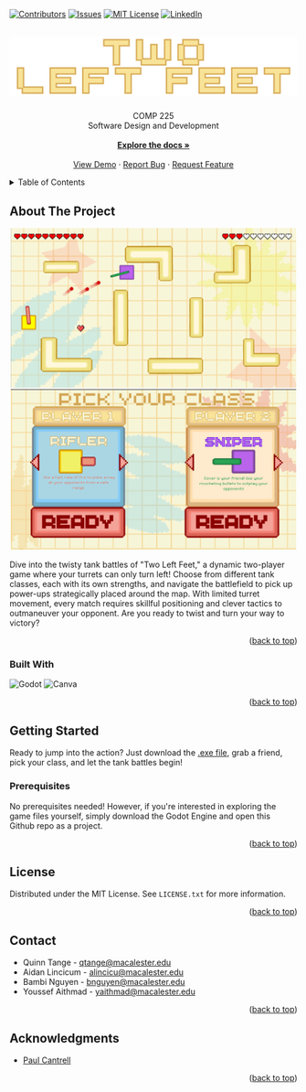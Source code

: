 <a name="readme-top"></a>

[![Contributors][contributors-shield]][contributors-url]
[![Issues][issues-shield]][issues-url]
[![MIT License][license-shield]][license-url]
[![LinkedIn][linkedin-shield]][linkedin-url]



<!-- PROJECT LOGO -->
<br />
<div align="center">
  <a href="https://github.com/aidan-lincicum/TwoLeftFeet">
    <img src="Assets/Images/gametitle.png" alt="Logo">
  </a>

<h3 align="center"></h3>

  <p align="center">
    COMP 225
    <br />
    Software Design and Development
    <br />
    <br />
    <a href="https://github.com/aidan-lincicum/TwoLeftFeet"><strong>Explore the docs »</strong></a>
    <br />
    <br />
    <a href="https://github.com/github_username/repo_name](https://github.com/aidan-lincicum/TwoLeftFeet/blob/main/TwoLeftFeet.exe">View Demo</a>
    ·
    <a href="https://github.com/aidan-lincicum/TwoLeftFeet/issues/new?labels=bug&template=bug-report---.md">Report Bug</a>
    ·
    <a href="https://github.com/aidan-lincicum/TwoLeftFeet/issues/new?labels=enhancement&template=feature-request---.md">Request Feature</a>
  </p>
</div>



<!-- TABLE OF CONTENTS -->
<details>
  <summary>Table of Contents</summary>
  <ol>
    <li>
      <a href="#about-the-project">About The Project</a>
      <ul>
        <li><a href="#built-with">Built With</a></li>
      </ul>
    </li>
    <li>
      <a href="#getting-started">Getting Started</a>
      <ul>
        <li><a href="#prerequisites">Prerequisites</a></li>
      </ul>
    </li>
    <li><a href="#license">License</a></li>
    <li><a href="#contact">Contact</a></li>
    <li><a href="#acknowledgments">Acknowledgments</a></li>
  </ol>
</details>



<!-- ABOUT THE PROJECT -->
## About The Project

<p align="center">
  <img src="Images/gameplay_img.png" width="500" />
  <img src="Images/charselec_img.png" width="500" /> 
</p>


Dive into the twisty tank battles of "Two Left Feet," a dynamic two-player game where your turrets can only turn left! Choose from different tank classes, each with its own strengths, and navigate the battlefield to pick up power-ups strategically placed around the map. With limited turret movement, every match requires skillful positioning and clever tactics to outmaneuver your opponent. Are you ready to twist and turn your way to victory?

<p align="right">(<a href="#readme-top">back to top</a>)</p>



### Built With

![Godot](https://img.shields.io/badge/Godot-478CBF?style=for-the-badge&logo=GodotEngine&logoColor=white)
![Canva](https://img.shields.io/badge/Canva-%2300C4CC.svg?&style=for-the-badge&logo=Canva&logoColor=white)

<p align="right">(<a href="#readme-top">back to top</a>)</p>



<!-- GETTING STARTED -->
## Getting Started

Ready to jump into the action? Just download the [.exe file](https://github.com/aidan-lincicum/TwoLeftFeet/blob/main/TwoLeftFeet.exe), grab a friend, pick your class, and let the tank battles begin!

### Prerequisites

No prerequisites needed! However, if you're interested in exploring the game files yourself, simply download the Godot Engine and open this Github repo as a project.

<p align="right">(<a href="#readme-top">back to top</a>)</p>

<!-- LICENSE -->
## License

Distributed under the MIT License. See `LICENSE.txt` for more information.

<p align="right">(<a href="#readme-top">back to top</a>)</p>



<!-- CONTACT -->
## Contact

* Quinn Tange - qtange@macalester.edu
* Aidan Lincicum - alincicu@macalester.edu
* Bambi Nguyen - bnguyen@macalester.edu 
* Youssef Aithmad - yaithmad@macalester.edu

<p align="right">(<a href="#readme-top">back to top</a>)</p>

<!-- ACKNOWLEDGMENTS -->
## Acknowledgments

* [Paul Cantrell](https://www.macalester.edu/mscs/facultystaff/paulcantrell/)

<p align="right">(<a href="#readme-top">back to top</a>)</p>


<!-- MARKDOWN LINKS & IMAGES -->
<!-- https://www.markdownguide.org/basic-syntax/#reference-style-links -->
[contributors-shield]: https://img.shields.io/github/contributors/aidan-lincicum/TwoLeftFeet.svg?style=for-the-badge
[contributors-url]: https://github.com/aidan-lincicum/TwoLeftFeet/graphs/contributors
[issues-shield]: https://img.shields.io/github/issues/aidan-lincicum/TwoLeftFeet.svg?style=for-the-badge
[issues-url]: https://github.com/aidan-lincicum/TwoLeftFeet/issues
[license-shield]: https://img.shields.io/github/license/othneildrew/Best-README-Template.svg?style=for-the-badge
[license-url]: https://github.com/aidan-lincicum/TwoLeftFeet/LICENSE.txt
[linkedin-shield]: https://img.shields.io/badge/-LinkedIn-black.svg?style=for-the-badge&logo=linkedin&colorB=555
[linkedin-url]: https://linkedin.com/in/linkedin_username
<!-- PUT IN YOUR LINKEDIN URL ABOVE-->
[product-screenshot]: Images/gameplay_img.png
